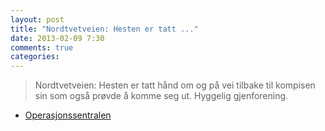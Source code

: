 ```yaml
---
layout: post
title: "Nordtvetveien: Hesten er tatt ..."
date: 2013-02-09 7:30
comments: true
categories: 
---
```

> Nordtvetveien: Hesten er tatt hånd om og på vei tilbake til kompisen sin som også prøvde å komme seg ut. Hyggelig gjenforening.
- [Operasjonssentralen](http://twitter.com/oslopolitiops/statuses/300265398639673344)
